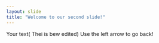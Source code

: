 ```yaml
---
layout: slide
title: "Welcome to our second slide!"
---
```

Your text( Thei is bew edited)
Use the left arrow to go back!
